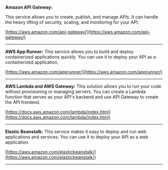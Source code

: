 **Amazon API Gateway:**

This service allows you to create, publish, and manage APIs. It can handle the heavy lifting of security, scaling, and monitoring for your API.

[https://aws.amazon.com/api-gateway/](https://aws.amazon.com/api-gateway/)

---

**AWS App Runner:**
This service allows you to build and deploy containerized applications quickly. You can use it to deploy your API as a containerized application.

[https://aws.amazon.com/apprunner/](https://aws.amazon.com/apprunner/)

---

**AWS Lambda and AWS Gateway:**
This solution allows you to run your code without provisioning or managing servers. You can create a Lambda function that serves as your API's backend and use API Gateway to create the API frontend.

[https://docs.aws.amazon.com/lambda/index.html](https://docs.aws.amazon.com/lambda/index.html)

---

**Elastic Beanstalk:**
This service makes it easy to deploy and run web applications and services. You can use it to deploy your API as a web application.

[https://aws.amazon.com/elasticbeanstalk/](https://aws.amazon.com/elasticbeanstalk/)

---
